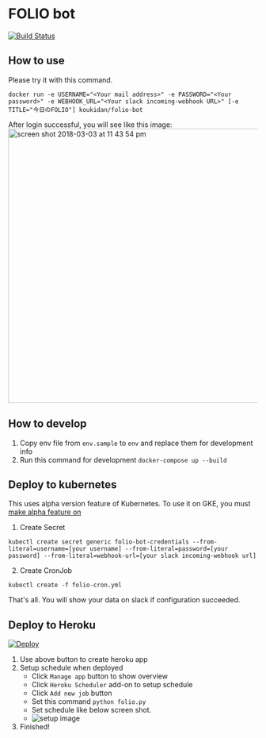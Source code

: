 FOLIO bot
=====

[![Build Status](https://travis-ci.org/kouki-dan/Folio-bot.svg?branch=master)](https://travis-ci.org/kouki-dan/Folio-bot)

## How to use
Please try it with this command.
```
docker run -e USERNAME="<Your mail address>" -e PASSWORD="<Your password>" -e WEBHOOK_URL="<Your slack incoming-webhook URL>" [-e TITLE="今日のFOLIO"] koukidan/folio-bot
```

After login successful, you will see like this image:   
<img width="553" alt="screen shot 2018-03-03 at 11 43 54 pm" src="https://user-images.githubusercontent.com/1401711/36935689-1b5c807a-1f3e-11e8-96f3-eefb6bf3ea1b.png">


## How to develop
1. Copy env file from `env.sample` to `env` and replace them for development info
2. Run this command for development `docker-compose up --build`


## Deploy to kubernetes
This uses alpha version feature of Kubernetes.
To use it on GKE, you must [make alpha feature on](https://cloud.google.com/container-engine/docs/alpha-clusters)

1. Create Secret
```
kubectl create secret generic folio-bot-credentials --from-literal=username=[your username] --from-literal=password=[your password] --from-literal=webhook-url=[your slack incoming-webhook url]
```

2. Create CronJob
```
kubectl create -f folio-cron.yml
```

That's all. You will show your data on slack if configuration succeeded.

## Deploy to Heroku

[![Deploy](https://www.herokucdn.com/deploy/button.svg)](https://heroku.com/deploy)

1. Use above button to create heroku app
2. Setup schedule when deployed
    - Click `Manage app` button to show overview
    - Click `Heroku Scheduler` add-on to setup schedule
    - Click `Add new job` button
    - Set this command `python folio.py`
    - Set schedule like below screen shot.
    - ![setup image](https://user-images.githubusercontent.com/1401711/42095645-2a18190a-7bee-11e8-9d1e-94919289ea2e.png)
3. Finished!


